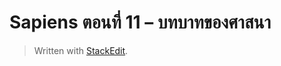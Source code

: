 
Sapiens ตอนที่ 11 – บทบาทของศาสนา
==



> Written with [StackEdit](https://stackedit.io/).
<!--stackedit_data:
eyJoaXN0b3J5IjpbLTU0OTI1NTU1MF19
-->